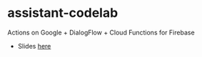 # assistant-codelab
Actions on Google + DialogFlow + Cloud Functions for Firebase

* Slides [here](https://www.slideshare.net/CarlosAzaustre/your-first-assistant-app-with-dialogflow-firebase)
